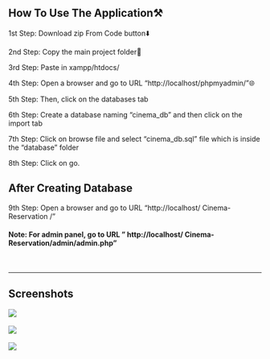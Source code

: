 <h2>How To Use The Application⚒️</h2>
<p>
1st Step: Download zip From Code button⬇️<br>
  
2nd Step: Copy the main project folder📂<br>

3rd Step: Paste in xampp/htdocs/ <br>

4th Step: Open a browser and go to URL “http://localhost/phpmyadmin/”🌐<br>

5th Step: Then, click on the databases tab<br>

6th Step: Create a database naming “cinema_db” and then click on the import tab<br>

7th Step: Click on browse file and select “cinema_db.sql” file which is inside the “database” folder<br>

8th Step: Click on go.<br>

</p>

<h2>After Creating Database</h2>

<p>9th Step: Open a browser and go to URL “http://localhost/ Cinema-Reservation /”</p>

<h4>Note: For admin panel, go to URL ” http://localhost/ Cinema-Reservation/admin/admin.php”</h4>

<br>
<hr>
<h2>Screenshots</h2>

<img src="https://github.com/Rushikeshp2002/Images/blob/main/one.png" style="width=100%"><br>
<br>
<img src="https://github.com/Rushikeshp2002/Images/blob/main/two.png" style="width=100%"><br>
<br>
<img src="https://github.com/Rushikeshp2002/Images/blob/main/three.png" style="width=100%"><br>

  

